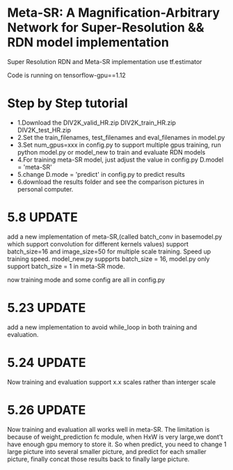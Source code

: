 # Meta-SR: A Magnification-Arbitrary Network for Super-Resolution && RDN model implementation
Super Resolution RDN and Meta-SR implementation use tf.estimator

Code is running on tensorflow-gpu==1.12

# Step by Step tutorial
- 1.Download the DIV2K_valid_HR.zip DIV2K_train_HR.zip DIV2K_test_HR.zip
- 2.Set the train_filenames, test_filenames and eval_filenames in model.py
- 3.Set num_gpus=xxx in config.py to support multiple gpus training, run python model.py or model_new to train and evaluate RDN models
- 4.For training meta-SR model, just adjust the value in config.py D.model = 'meta-SR'
- 5.change D.mode = 'predict' in config.py to predict results
- 6.download the results folder and see the comparison pictures in personal computer.


# 5.8 UPDATE
add a new implementation of meta-SR,(called batch_conv in basemodel.py which support convolution for different kernels values) support batch_size=16 and image_size=50 for multiple scale training. Speed up training speed. model_new.py suppprts batch_size = 16, model.py only support batch_size = 1 in meta-SR mode.

now training mode and some config are all in config.py
# 5.23 UPDATE
add a new implementation to avoid while_loop in both training and evaluation.
# 5.24 UPDATE
Now training and evaluation support x.x scales rather than interger scale
# 5.26 UPDATE
Now training and evaluation all works well in meta-SR. The limitation is because of weight_prediction fc module, when HxW is very large,we dont't have enough gpu memory to store it. So when predict, you need to change 1 large picture into several smaller picture, and predict for each smaller picture, finally concat those results back to finally large picture.

